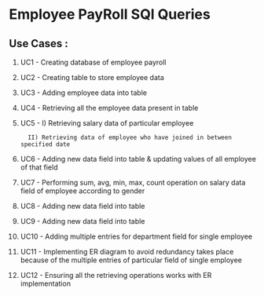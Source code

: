 # Employee PayRoll SQl Queries

## Use Cases :

1)  UC1 - Creating database of employee payroll

2)  UC2 - Creating table to store employee data

3)  UC3 - Adding employee data into table

4)  UC4 - Retrieving all the employee data present in table

5)  UC5 - 
          I)  Retrieving salary data of particular employee

          II) Retrieving data of employee who have joined in between specified date

6)  UC6 - Adding new data field into table & updating values of all employee of that field

7)  UC7 - Performing sum, avg, min, max, count operation on salary data field of employee according to gender

8)  UC8 - Adding new data field into table

9)  UC9 - Adding new data field into table

10)  UC10 - Adding multiple entries for department field for single employee

11)  UC11 - Implementing ER diagram to avoid redundancy takes place because of the multiple entries of particular field of single employee

12)  UC12 - Ensuring all the retrieving operations works with ER implementation          
